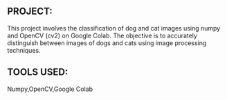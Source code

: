 ## PROJECT:
This project involves the classification of dog and cat images using numpy and OpenCV (cv2) on Google Colab. 
The objective is to accurately distinguish between images of dogs and cats using image processing techniques.
## TOOLS USED:
Numpy,OpenCV,Google Colab
